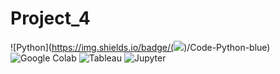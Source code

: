 # Project_4

![Python](https://img.shields.io/badge/(<img src="images/python.png">)/Code-Python-blue) ![Google Colab](https://img.shields.io/badge/Tools-Google%20Colab-blue) ![Tableau](https://img.shields.io/badge/Tools-Tableau-blue) ![Jupyter](https://img.shields.io/badge/Tools-Jupyter_Notebook-blue)


 
